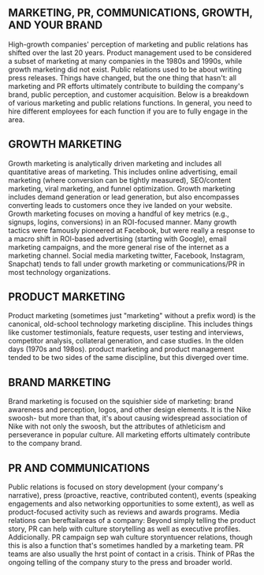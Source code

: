 ## MARKETING, PR, COMMUNICATIONS, GROWTH, AND YOUR BRAND
High-growth companies' perception of marketing and public relations has shifted over the last 20 years. Product management used to be considered a subset of marketing at many companies in the 1980s and 1990s, while growth marketing did not exist. Public relations used to be about writing press releases.
Things have changed, but the one thing that hasn't: all marketing and PR efforts ultimately contribute to building the company's brand, public perception, and customer acquisition.
Below is a breakdown of various marketing and public relations functions. In general, you need to hire different employees for each function if you are to fully engage in the area.

## GROWTH MARKETING
Growth marketing is analytically driven marketing and includes all quantitative areas of marketing. This includes online advertising, email marketing (where conversion can be tightly measured), SEO/content marketing, viral marketing, and funnel optimization. Growth marketing includes demand generation or lead generation, but also encompasses converting leads to customers once they ive landed on your website.
Growth marketing focuses on moving a handful of key metrics (e.g., signups, logins, conversions) in an ROI-focused manner. Many growth tactics were famously pioneered at Facebook, but were really a response to a macro shift in ROl-based advertising (starting with Google), email marketing campaigns, and the more general rise of the internet as a marketing channel.
Social media marketing twitter, Facebook, Instagram, Snapchat) tends to fall under growth marketing or communications/PR in most technology organizations.

## PRODUCT MARKETING
Product marketing (sometimes just "marketing" without a prefix word) is the canonical, old-school technology marketing discipline. This includes things like customer testimonials, feature requests, user testing and interviews, competitor analysis, collateral generation, and case studies. In the olden days (1970s and 198os). product marketing and product management tended to be two sides of the same discipline, but this diverged over time.

## BRAND MARKETING
Brand marketing is focused on the squishier side of marketing: brand awareness and perception, logos, and other design elements. It is the Nike swoosh- but more than that, it's about causing widespread association of Nike with not only the swoosh, but the attributes of athleticism and perseverance in popular culture.
All marketing efforts ultimately contribute to the company brand.

## PR AND COMMUNICATIONS
Public relations is focused on story development (your company's narrative), press (proactive, reactive, contributed content), events (speaking engagements and also networking opportunities to some extent), as well as product-focused activity such as reviews and awards programs.
Media relations can bereftailareas of a company: Beyond simply telling the product story, PR can help with culture storytelling as well as executive profiles. Addicionally.
PR campaign sep wah culture storyntuencer relations, though this is also a function that's sometimes handled by a marketing team. PR teams are also usually the hrst point of contact in a crisis. Think of PRas the ongoing telling of the company stury to the press and broader world.
